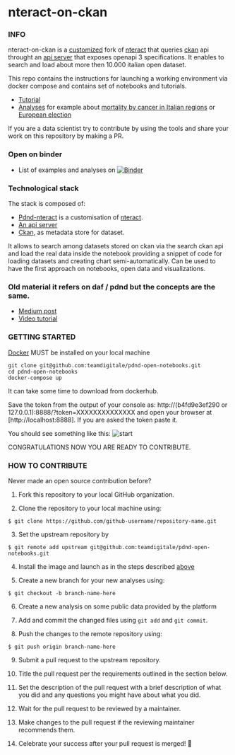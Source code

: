 # nteract-on-ckan

### INFO

nteract-on-ckan is a [customized](https://github.com/teamdigitale/daf-nteract) fork of [nteract](https://nteract.io/) that
queries [ckan](https://ckan.org/) api throught an [api server](https://github.com/teamdigitale/pdnd-openapi-server) that exposes openapi 3 specifications. It enables to search and load about more then 10.000 italian open dataset.

This repo contains the instructions for launching a working environment via docker compose and contains set of notebooks and tutorials.

- [Tutorial](notebooks-example/tutorial.ipynb)
- [Analyses](notebooks-example/) for example about [mortality by cancer in Italian regions](notebooks-example/italy_mortality.ipynb) or [European election](notebooks-example/eu_elections_2019_italy.ipynb)

If you are a data scientist try to contribute by using the tools and share your work on this repository by making a PR.

### Open on binder

- List of examples and analyses on [![Binder](https://mybinder.org/badge_logo.svg)](https://mybinder.org/v2/gh/teamdigitale/pdnd-open-notebooks/master?urlpath=%2Fnteract%2Fedit)

### Technological stack

The stack is composed of:

- [Pdnd-nteract](https://github.com/teamdigitale/daf-nteract) is a customisation of [nteract](https://nteract.io/).
- [An api server](https://github.com/teamdigitale/pdnd-openapi-server)
- [Ckan](https://ckan.dev.pdnd.italia.it/), as metadata store for dataset.

It allows to search among datasets stored on ckan via the search ckan api and load the real data inside the notebook providing a snippet of code for loading
datasets and creating chart semi-automatically. Can be used to have the first
approach on notebooks, open data and visualizations.

### Old material it refers on daf / pdnd but the concepts are the same.

- [Medium post](https://blog.nteract.io/creating-a-platform-for-querying-open-datasets-with-pdnd-nteract-6ac8107828f7)
- [Video tutorial](https://www.youtube.com/watch?v=nlZnYcz66YE)

### GETTING STARTED

[Docker](https://www.docker.com/) MUST be installed on your local machine

```
git clone git@github.com:teamdigitale/pdnd-open-notebooks.git
cd pdnd-open-notebooks
docker-compose up
```

It can take some time to download from dockerhub.

Save the token from the output of your console as:
http://(b4fd9e3ef290 or 127.0.0.1):8888/?token=XXXXXXXXXXXXXX
and open your browser at [http://localhost:8888]. If you are asked the token paste it.

You should see something like this:
![start](https://raw.githubusercontent.com/teamdigitale/pdnd-open-notebooks/master/img/nterat-on-ckan-home.png)

CONGRATULATIONS NOW YOU ARE READY TO CONTRIBUTE.

### HOW TO CONTRIBUTE

Never made an open source contribution before?

1.  Fork this repository to your local GitHub organization.

2.  Clone the repository to your local machine using:

```
$ git clone https://github.com/github-username/repository-name.git
```

3. Set the upstream repository by

```
$ git remote add upstream git@github.com:teamdigitale/pdnd-open-notebooks.git
```

4.  Install the image and launch as in the steps described [above](https://github.com/teamdigitale/pdnd-open-notebooks)

5.  Create a new branch for your new analyses using:

```
$ git checkout -b branch-name-here
```

6.  Create a new analysis on some public data provided by the platform

7.  Add and commit the changed files using `git add` and `git commit`.

8.  Push the changes to the remote repository using:

```
$ git push origin branch-name-here
```

9. Submit a pull request to the upstream repository.

10. Title the pull request per the requirements outlined in the section below.

11. Set the description of the pull request with a brief description of what you did and any questions you might have about what you did.

12. Wait for the pull request to be reviewed by a maintainer.

13. Make changes to the pull request if the reviewing maintainer recommends them.

14. Celebrate your success after your pull request is merged! :tada:

